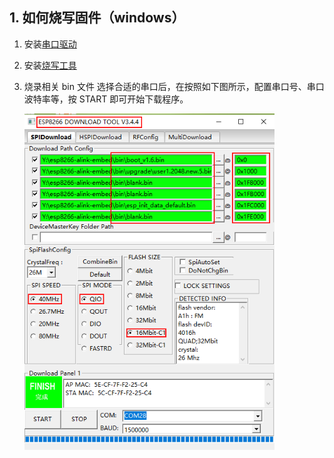 ## 1. 如何烧写固件（windows）
1. 安装[串口驱动](http://www.usb-drivers.org/ft232r-usb-uart-driver.html)
2. 安装[烧写工具](http://espressif.com/en/support/download/other-tools)
3. 烧录相关 bin 文件
选择合适的串口后，在按照如下图所示，配置串口号、串口波特率等，按 START 即可开始下载程序。


    <img src="../readme_image/download.png" width="400" />

